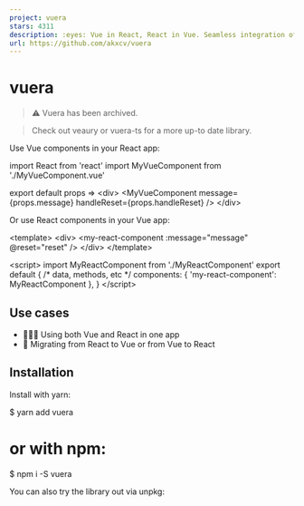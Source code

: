 ```yaml
---
project: vuera
stars: 4311
description: :eyes: Vue in React, React in Vue. Seamless integration of the two. :dancers:
url: https://github.com/akxcv/vuera
---
```


vuera
=====

> ⚠️ Vuera has been archived.

> Check out veaury or vuera-ts for a more up-to date library.

Use Vue components in your React app:

import React from 'react'
import MyVueComponent from './MyVueComponent.vue'

export default props \=>
  <div\>
    <MyVueComponent message\={props.message} handleReset\={props.handleReset} />
  </div\>

Or use React components in your Vue app:

<template\>
  <div\>
    <my-react-component :message\="message" @reset\="reset" />
  </div\>
</template\>

<script\>
  import MyReactComponent from './MyReactComponent'
  export default {
    /\* data, methods, etc \*/
    components: { 'my-react-component': MyReactComponent },
  }
</script\>

Use cases
---------

-   👨‍👩‍👧 Using both Vue and React in one app
-   🏃 Migrating from React to Vue or from Vue to React

Installation
------------

Install with yarn:

$ yarn add vuera
# or with npm:
$ npm i -S vuera

You can also try the library out via unpkg:

<script src\="https://unpkg.com/vuera"\></script\>

Usage
-----

### Vue in React - Preferred usage

The preferred way to use Vue inside of a React app is to use a Babel plugin.

Add `vuera/babel` to `plugins` section of your `.babelrc`:

{
  "presets": "react",
  "plugins": \["vuera/babel"\]
}

Now, just use your Vue components like you would use your React components!

import React from 'react'
import MyVueComponent from './MyVueComponent.vue'

export default () \=> (
  <div\>
    <h1\>I'm a react component</h1\>
    <div\>
      <MyVueComponent message\='Hello from Vue!' />
    </div\>
  </div\>
)

### React in Vue - Preferred usage

The preferred way to use React inside of a Vue app is to use a Vue plugin.

import Vue from 'vue'
import { VuePlugin } from 'vuera'

Vue.use(VuePlugin)
/\* ... \*/

Now, use your React components like you would normally use your Vue components!

<template\>
  <div\>
    <h1\>I'm a Vue component</h1\>
    <my-react-component :message\="message" @reset\="reset" />
  </div\>
</template\>

<script\>
  import MyReactComponent from './MyReactComponent'
  export default {
    data () {
      message: 'Hello from React!',
    },
    methods: {
      reset () {
        this.message \= ''
      }
    },
    components: { 'my-react-component': MyReactComponent },
  }
</script\>

If you configure options in the root instance of a `Vue`, those will not be passed by default to Vue instances within React components. So, for example an i18n or a store instance option configured at the top level is not available in the children Vue components wrapped in React components. To fix this, configure `vueInstanceOptions` similar to:

import Vue from 'vue'
// import other plugins or modules
import { config } from 'vuera'

// Vue.use(...)

config.vueInstanceOptions \= { plugin: thePlugIn, store: myStore };

**NOTE**: If you're using Vue < 2.4, you _must_ pass all props to your React components via a special prop called `passedProps`:

<template\>
  <div\>
    <h1\>I'm a Vue component</h1\>
    <my-react-component :passedProps\="passedProps"\></my-react-component\>
  </div\>
</template\>

<script\>
  import { ReactWrapper } from 'vuera'
  import MyReactComponent from './MyReactComponent'
  export default {
    data () {
      message: 'Hello from React!',
    },
    methods: {
      reset () {
        this.message \= ''
      }
    },
    computed: {
      passedProps () {
        return {
          message: this.message,
          reset: this.reset,
        }
      },
    },
    components: { 'my-react-component': MyReactComponent },
  }
</script\>

### Vue in React - without the Babel plugin

If you don't want to use the Babel plugin, you still have two ways of using this library.

1.  Use a wrapper component:

import React from 'react'
import { VueWrapper } from 'vuera'
import MyVueComponent from './MyVueComponent.vue'

export default () \=> (
  <div\>
    <VueWrapper
      component\={MyVueComponent}
      message\='Hello from Vue!'
    />
  </div\>
)

1.  Or use the HOC API:

import React from 'react'
import { VueInReact } from 'vuera'
import MyVueComponent from './MyVueComponent.vue'

export default () \=> {
  const Component \= VueInReact(MyVueComponent)
  return (
    <div\>
      <Component message\='Hello from Vue!' />
    </div\>
  )
}

### React in Vue - without the Vue plugin

If you don't want to use the Vue plugin, you still have two ways of using this library.

1.  Use a wrapper component:

<template\>
  <div\>
    <react :component\="component" :message\="message" />
  </div\>
</template\>

<script\>
  import { ReactWrapper } from 'vuera'
  import MyReactComponent from './MyReactComponent'
  export default {
    data () {
      component: MyReactComponent,
      message: 'Hello from React!',
    },
    components: { react: ReactWrapper }
  }
</script\>

1.  Use the HOC API:

<template\>
  <div\>
    <my-react-component :message\="message" />
  </div\>
</template\>

<script\>
  import { ReactInVue } from 'vuera'
  import MyReactComponent from './MyReactComponent'
  export default {
    data () {
      message: 'Hello from React!',
    },
    components: { 'my-react-component': ReactInVue(MyReactComponent) }
  }
</script\>

FAQ (I think)
-------------

### Are children supported?

Yes. You can pass children from React to Vue and back as you usually would.

React (children will go to the default slot of the Vue component):

import React from 'react'
import MyVueComponent from './MyVueComponent.vue'

export default props \=>
  <div\>
    <MyVueComponent message\={props.message}\>
      Hello there!
    </MyVueComponent\>
  </div\>

Vue:

<template\>
  <div\>
    <my-react-component :message\="message"\>
      G'day sir
    </my-react-component\>
  </div\>
</template\>

<script\>
  import MyReactComponent from './MyReactComponent'
  export default {
    components: { 'my-react-component': MyReactComponent },
  }
</script\>

### What's the performance? How fast/slow is it compared to pure React / Vue?

I don't know, but the benchmark is coming. Stay tuned.

Articles
--------

Integrating React and Vue Components in One Application by @josephrexme

License
-------

MIT
